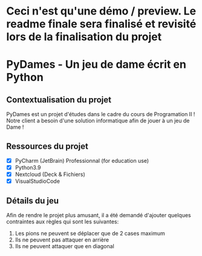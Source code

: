 # Ceci n'est qu'une démo / preview. Le readme finale sera finalisé et revisité lors de la finalisation du projet

# PyDames - Un jeu de dame écrit en Python
## Contextualisation du projet
PyDames est un projet d'études dans le cadre du cours de Programation II ! Notre client a besoin d'une solution informatique afin de jouer à un jeu de Dame !

## Ressources du projet
- [x] PyCharm (JetBrain) Professionnal (for education use)
- [x] Python3.9
- [x] Nextcloud (Deck & Fichiers)
- [x] VisualStudioCode

## Détails du jeu
Afin de rendre le projet plus amusant, il a été demandé d'ajouter quelques contraintes aux règles qui sont les suivantes:
1. Les pions ne peuvent se déplacer que de 2 cases maximum
2. Ils ne peuvent pas attaquer en arrière
3. Ils ne peuvent attaquer que en diagonal
